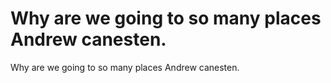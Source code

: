 # Why are we going to so many places Andrew canesten.

Why are we going to so many places Andrew canesten.
